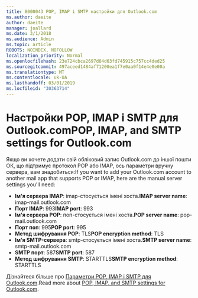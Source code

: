 ```yaml
---
title: 8000043 POP, IMAP і SMTP настройки для Outlook.com
ms.author: daeite
author: daeite
manager: joallard
ms.date: 3/1/2018
ms.audience: Admin
ms.topic: article
ROBOTS: NOINDEX, NOFOLLOW
localization_priority: Normal
ms.openlocfilehash: 23e724cbca2697d64d63fd745915c757cc4ded25
ms.sourcegitcommit: 497aceed1484af71200ea1f7e0aa0f14e4e0e00a
ms.translationtype: MT
ms.contentlocale: uk-UA
ms.lasthandoff: 03/01/2019
ms.locfileid: "30363714"
---
```

# <a name="pop-imap-and-smtp-settings-for-outlookcom"></a><span data-ttu-id="79846-102">Настройки POP, IMAP і SMTP для Outlook.com</span><span class="sxs-lookup"><span data-stu-id="79846-102">POP, IMAP, and SMTP settings for Outlook.com</span></span>

<span data-ttu-id="79846-103">Якщо ви хочете додати свій обліковий запис Outlook.com до іншої пошти ОК, що підтримує протокол POP або IMAP, ось параметри вручну сервера, вам знадобиться:</span><span class="sxs-lookup"><span data-stu-id="79846-103">If you want to add your Outlook.com account to another mail app that supports POP or IMAP, here are the manual server settings you'll need:</span></span>

- <span data-ttu-id="79846-104">**Ім'я сервера IMAP**: imap-стосується імені хоста.</span><span class="sxs-lookup"><span data-stu-id="79846-104">**IMAP server name**: imap-mail.outlook.com</span></span>
- <span data-ttu-id="79846-105">**Порт IMAP**: 993</span><span class="sxs-lookup"><span data-stu-id="79846-105">**IMAP port**: 993</span></span>
- <span data-ttu-id="79846-106">**Ім'я сервера POP**: поп-стосується імені хоста.</span><span class="sxs-lookup"><span data-stu-id="79846-106">**POP server name**: pop-mail.outlook.com</span></span>
- <span data-ttu-id="79846-107">**Порт поп**: 995</span><span class="sxs-lookup"><span data-stu-id="79846-107">**POP port**: 995</span></span>
- <span data-ttu-id="79846-108">**Метод шифрування POP**: TLS</span><span class="sxs-lookup"><span data-stu-id="79846-108">**POP encryption method**: TLS</span></span>
- <span data-ttu-id="79846-109">**Ім'я SMTP-сервера**: smtp-стосується імені хоста.</span><span class="sxs-lookup"><span data-stu-id="79846-109">**SMTP server name**: smtp-mail.outlook.com</span></span>
- <span data-ttu-id="79846-110">**SMTP порт**: 587</span><span class="sxs-lookup"><span data-stu-id="79846-110">**SMTP port**: 587</span></span>
- <span data-ttu-id="79846-111">**Метод шифрування SMTP**: STARTTLS</span><span class="sxs-lookup"><span data-stu-id="79846-111">**SMTP encryption method**: STARTTLS</span></span>

<span data-ttu-id="79846-112">Дізнайтеся більше про [Параметри POP, IMAP і SMTP для Outlook.com](https://go.microsoft.com/fwlink/p/?linkid=2001402&clcid=0x409).</span><span class="sxs-lookup"><span data-stu-id="79846-112">Read more about [POP, IMAP, and SMTP settings for Outlook.com](https://go.microsoft.com/fwlink/p/?linkid=2001402&clcid=0x409).</span></span>